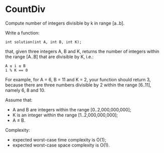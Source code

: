 # CountDiv

Compute number of integers divisible by k in range [a..b].

Write a function:
```
int solution(int A, int B, int K);
```
that, given three integers A, B and K, returns the number of integers within the range [A..B] 
that are divisible by K, i.e.:
```
A ≤ i ≤ B
i % K == 0
```
For example, for A = 6, B = 11 and K = 2, your function should return 3, because there are three numbers divisible by 2 within the range [6..11], namely 6, 8 and 10.

Assume that:

- A and B are integers within the range [0..2,000,000,000];
- K is an integer within the range [1..2,000,000,000];
- A ≤ B.

Complexity:

- expected worst-case time complexity is O(1);
- expected worst-case space complexity is O(1).
